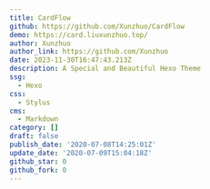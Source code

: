 ```yaml
---
title: CardFlow
github: https://github.com/Xunzhuo/CardFlow
demo: https://card.liuxunzhuo.top/
author: Xunzhuo
author_link: https://github.com/Xunzhuo
date: 2023-11-30T16:47:43.213Z
description: A Special and Beautiful Hexo Theme
ssg:
  - Hexo
css:
  - Stylus
cms:
  - Markdown
category: []
draft: false
publish_date: '2020-07-08T14:25:01Z'
update_date: '2020-07-09T15:04:18Z'
github_star: 0
github_fork: 0
---
```

